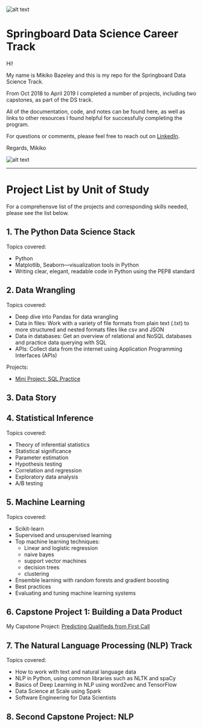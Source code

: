 ![alt text](
       https://github.com/MMBazel/springboard-program/blob/master/0.jpg
      )


# Springboard Data Science Career Track

Hi!

My name is Mikiko Bazeley and this is my repo for the Springboard Data Science Track. 

From Oct 2018 to April 2019 I completed a number of projects, including two capstones, as part of the DS track. 

All of the documentation, code, and notes can be found here, as well as links to other resources I found helpful for successfully completing the program. 

For questions or comments, please feel free to reach out on [LinkedIn](https://www.linkedin.com/in/mikikobazeley/). 

Regards,
Mikiko

![alt text](
       https://media.licdn.com/dms/image/C4D03AQEK3GxIfKJ_jQ/profile-displayphoto-shrink_200_200/0?e=1550102400&v=beta&t=3JpBTvUBaGkCJ4ND1CdL75RQra45oUveMAWVABkVS3s
      )


--------------------------------------------------------------------------------------------------------------------------------
# Project List by Unit of Study

For a comprehensve list of the projects and corresponding skills needed, please see the list below.

## 1. The Python Data Science Stack
Topics covered: 
* Python      
* Matplotlib, Seaborn—visualization tools in Python  
* Writing clear, elegant, readable code
       in Python using the PEP8 standard

## 2. Data Wrangling
Topics covered:
* Deep dive into Pandas for data wrangling
* Data in files: Work with a variety of file formats from plain text (.txt) to more structured and nested formats files like csv and JSON
* Data in databases: Get an overview of relational and NoSQL databases and practice data querying with SQL
* APIs: Collect data from the internet using Application Programming Interfaces (APIs)

Projects:
* [Mini Project: SQL Practice](https://github.com/MMBazel/springboard-program/tree/master/mini-projects/Ch%205%20-%20Data%20Wrangling/5.3%20SQL%20Practice)



## 3. Data Story

## 4. Statistical Inference
Topics covered:
* Theory of inferential statistics
* Statistical significance
* Parameter estimation
* Hypothesis testing
* Correlation and regression
* Exploratory data analysis
* A/B testing


## 5. Machine Learning
Topics covered:
* Scikit-learn
* Supervised and unsupervised learning
* Top machine learning techniques:
	* Linear and logistic regression 
	* naive bayes
	* support vector machines
	* decision trees 
	* clustering
* Ensemble learning with random forests and gradient boosting
* Best practices
* Evaluating and tuning machine learning systems



## 6. Capstone Project 1: Building a Data Product
	      
My Capstone Project: [Predicting Qualifieds from First Call](https://github.com/MMBazel/springboard-program/tree/master/capstone1)


## 7. The Natural Language Processing (NLP) Track

Topics covered:
* How to work with text and natural language data
* NLP in Python, using common libraries such as NLTK and spaCy
* Basics of Deep Learning in NLP using word2vec and TensorFlow 
* Data Science at Scale using Spark
* Software Engineering for Data Scientists


## 8. Second Capstone Project: NLP



